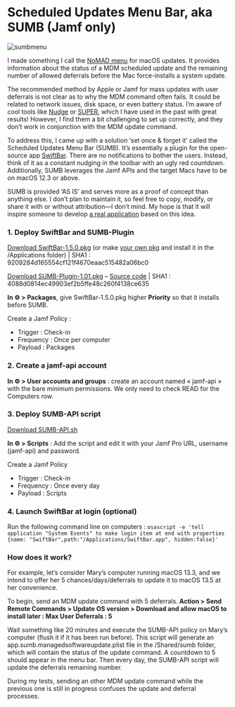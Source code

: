 # Scheduled Updates Menu Bar, aka SUMB (Jamf only)
![sumbmenu](https://github.com/jeremybessard/sumb/assets/53154185/42365460-3880-4158-a351-a1b790e4ed9e)

I made something I call the [NoMAD menu](https://clementine.la/wp-content/uploads/2023/07/nomad-menu.png) for macOS updates. It provides information about the status of a MDM scheduled update and the remaining number of allowed deferrals before the Mac force-installs a system update.

The recommended method by Apple or Jamf for mass updates with user deferrals is not clear as to why the MDM command often fails. It could be related to network issues, disk space, or even battery status. I’m aware of cool tools like [Nudge](https://github.com/macadmins/nudge) or [SUPER](https://github.com/Macjutsu/super), which I have used in the past with great results! However, I find them a bit challenging to set up correctly, and they don’t work in conjunction with the MDM update command.

To address this, I came up with a solution ‘set once & forget it’ called the Scheduled Updates Menu Bar (SUMB). It’s essentially a plugin for the open-source app [SwiftBar](https://github.com/swiftbar/SwiftBar). There are no notifications to bother the users. Instead, think of it as a constant nudging in the toolbar with an ugly red countdown. Additionally, SUMB leverages the Jamf APIs and the target Macs have to be on macOS 12.3 or above.

SUMB is provided ‘AS IS’ and serves more as a proof of concept than anything else. I don’t plan to maintain it, so feel free to copy, modify, or share it with or without attribution—I don’t mind. My hope is that it will inspire someone to develop [a real application](https://developer.apple.com/documentation/devicemanagement/osupdatestatusresponse/osupdatestatusitem) based on this idea.

### 1. Deploy SwiftBar and SUMB-Plugin

[Download SwiftBar-1.5.0.pk](https://github.com/jeremybessard/sumb/releases/tag/1.0)[g](https://clementine.la/scripts/scheduled-updates-menu-bar-sumb/#) (or make [your own pkg](https://github.com/swiftbar/SwiftBar) and install it in the /Applications folder) | SHA1 : 9209284d165554cf121f4670eaac515482a06bc0

[Download SUMB-Plugin-1.01.pkg](https://github.com/jeremybessard/sumb/releases/tag/1.0) – [Source code](https://github.com/jeremybessard/sumb/blob/main/sumb.10m.sh) | SHA1 : 4088d0814ec49903ef2b5ffe48c260f4138ce635

**In ⚙️ > Packages**, give SwiftBar-1.5.0.pkg higher **Priority** so that it installs before SUMB.

Create a Jamf Policy :
- Trigger : Check-in
- Frequency : Once per computer
- Payload : Packages

### 2. Create a jamf-api account

**In ⚙️ > User accounts and groups** : create an account named « jamf-api » with the bare minimum permissions. We only need to check READ for the Computers row.

### 3. Deploy SUMB-API script

[Download SUMB-API.sh](https://github.com/jeremybessard/sumb/blob/main/sumb_api.sh)

**In ⚙️ > Scripts** : Add the script and edit it with your Jamf Pro URL, username (jamf-api) and password.

Create a Jamf Policy
- Trigger : Check-in
- Frequency : Once every day
- Payload : Scripts

### 4. Launch SwiftBar at login (optional)

Run the following command line on computers : `osascript -e 'tell application "System Events" to make login item at end with properties {name: "SwiftBar",path:"/Applications/SwiftBar.app", hidden:false}'`

### How does it work?

For example, let’s consider Mary’s computer running macOS 13.3, and we intend to offer her 5 chances/days/deferrals to update it to macOS 13.5 at her convenience.

To begin, send an MDM update command with 5 deferrals.
**Action > Send Remote Commands > Update OS version > Download and allow macOS to install later : Max User Deferrals : 5**

Wait something like 20 minutes and execute the SUMB-API policy on Mary’s computer (flush it if it has been run before). This script will generate an app.sumb.managedsoftwareupdate.plist file in the /Shared/sumb folder, which will contain the status of the update command. A countdown to 5 should appear in the menu bar. Then every day, the SUMB-API script will update the deferrals remaining number.

During my tests, sending an other MDM update command while the previous one is still in progress confuses the update and deferral processes.
